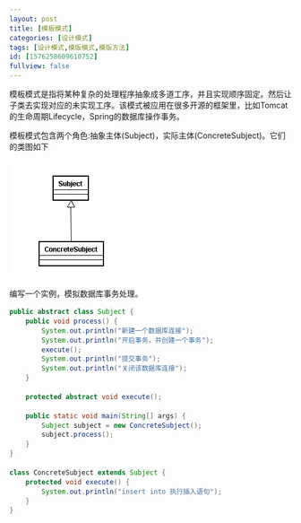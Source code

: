 ```yaml
---
layout: post
title: [模板模式]
categories: [设计模式]
tags: [设计模式,模版模式,模版方法]
id: [1576258609610752]
fullview: false
---
```


模板模式是指将某种复杂的处理程序抽象成多道工序，并且实现顺序固定。然后让子类去实现对应的未实现工序。该模式被应用在很多开源的框架里，比如Tomcat的生命周期Lifecycle，Spring的数据库操作事务。

模板模式包含两个角色:抽象主体(Subject)，实际主体(ConcreteSubject)。它们的类图如下

![blob.png](/assets/resources/image/20170708/1499528725358003375.png "1499528725358003375.png")

编写一个实例，模拟数据库事务处理。

```java
public abstract class Subject {
	public void process() {
		System.out.println("新建一个数据库连接");
		System.out.println("开启事务，并创建一个事务");
		execute();
		System.out.println("提交事务");
		System.out.println("关闭该数据库连接");
	}

	protected abstract void execute();

	public static void main(String[] args) {
		Subject subject = new ConcreteSubject();
		subject.process();
	}
}

class ConcreteSubject extends Subject {
	protected void execute() {
		System.out.println("insert into 执行插入语句");
	}
}
```


